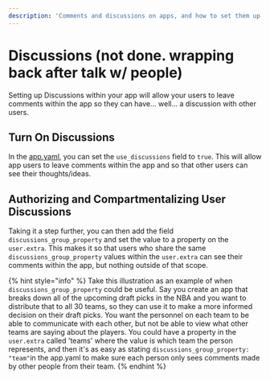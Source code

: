 ```yaml
---
description: 'Comments and discussions on apps, and how to set them up'
---
```


# Discussions \(not done. wrapping back after talk w/ people\)

Setting up Discussions within your app will allow your users to leave comments within the app so they can have... well... a discussion with other users. 

## Turn On Discussions

In the [app.yaml](../../reference-guide-contents/app.yaml.md), you can set the `use_discussions` field to `true`. This will allow app users to leave comments within the app and so that other users can see their thoughts/ideas.

## Authorizing and Compartmentalizing User Discussions

Taking it a step further, you can then add the field `discussions_group_property` and set the value to a property on the `user.extra`. This makes it so that users who share the same `discussions_group_property` values within the `user.extra` can see their comments within the app, but nothing outside of that scope. 

{% hint style="info" %}
Take this illustration as an example of when `discussions_group_property` could be useful. Say you create an app that breaks down all of the upcoming draft picks in the NBA and you want to distribute that to all 30 teams, so they can use it to make a more informed decision on their draft picks. You want the personnel on each team to be able to communicate with each other, but not be able to view what other teams are saying about the players. You could have a property in the `user.extra` called 'teams' where the value is which team the person represents, and then it's as easy as stating `discussions_group_property: "team"`in the app.yaml to make sure each person only sees comments made by other people from their team.
{% endhint %}



